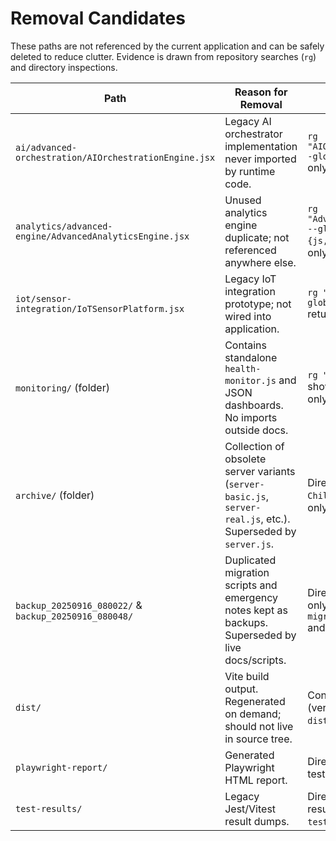 # Removal Candidates

These paths are not referenced by the current application and can be safely deleted to reduce clutter. Evidence is drawn from repository searches (`rg`) and directory inspections.

| Path | Reason for Removal | Evidence |
| --- | --- | --- |
| `ai/advanced-orchestration/AIOrchestrationEngine.jsx` | Legacy AI orchestrator implementation never imported by runtime code. | `rg "AIOrchestrationEngine" --glob "*.{js,jsx,ts,tsx}"` only returns this file. |
| `analytics/advanced-engine/AdvancedAnalyticsEngine.jsx` | Unused analytics engine duplicate; not referenced anywhere else. | `rg "AdvancedAnalyticsEngine" --glob "*.{js,jsx,ts,tsx}"` returns only this file. |
| `iot/sensor-integration/IoTSensorPlatform.jsx` | Legacy IoT integration prototype; not wired into application. | `rg "IoTSensorPlatform" --glob "*.{js,jsx,ts,tsx}"` returns only this file. |
| `monitoring/` (folder) | Contains standalone `health-monitor.js` and JSON dashboards. No imports outside docs. | `rg "health-monitor"` shows doc references only; no runtime usage. |
| `archive/` (folder) | Collection of obsolete server variants (`server-basic.js`, `server-real.js`, etc.). Superseded by `server.js`. | Directory inspection (`Get-ChildItem archive`) shows only legacy files. |
| `backup_20250916_080022/` & `backup_20250916_080048/` | Duplicated migration scripts and emergency notes kept as backups. Superseded by live docs/scripts. | Directory listings show only redundant copies of `migrate-neon-to-render.*` and emergency docs. |
| `dist/` | Vite build output. Regenerated on demand; should not live in source tree. | Contains compiled assets (verified via `Get-ChildItem dist`). |
| `playwright-report/` | Generated Playwright HTML report. | Directory contains only test artifacts. |
| `test-results/` | Legacy Jest/Vitest result dumps. | Directory holds JSON result files (`Get-ChildItem test-results`). |
